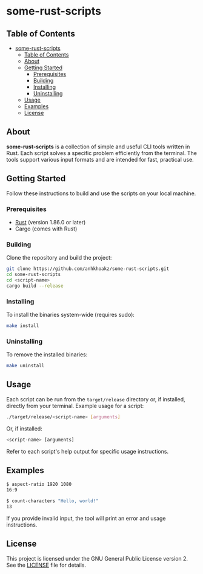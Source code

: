 # some-rust-scripts

## Table of Contents

- [some-rust-scripts](#some-rust-scripts)
  - [Table of Contents](#table-of-contents)
  - [About](#about)
  - [Getting Started](#getting-started)
    - [Prerequisites](#prerequisites)
    - [Building](#building)
    - [Installing](#installing)
    - [Uninstalling](#uninstalling)
  - [Usage](#usage)
  - [Examples](#examples)
  - [License](#license)

## About

**some-rust-scripts** is a collection of simple and useful CLI tools written in Rust. Each script solves a specific problem efficiently from the terminal. The tools support various input formats and are intended for fast, practical use.

## Getting Started

Follow these instructions to build and use the scripts on your local machine.

### Prerequisites

- [Rust](https://www.rust-lang.org/tools/install) (version 1.86.0 or later)
- Cargo (comes with Rust)

### Building

Clone the repository and build the project:

```sh
git clone https://github.com/anhkhoakz/some-rust-scripts.git
cd some-rust-scripts
cd <script-name>
cargo build --release
```

### Installing

To install the binaries system-wide (requires sudo):

```sh
make install
```

### Uninstalling

To remove the installed binaries:

```sh
make uninstall
```

## Usage

Each script can be run from the `target/release` directory or, if installed, directly from your terminal. Example usage for a script:

```sh
./target/release/<script-name> [arguments]
```

Or, if installed:

```sh
<script-name> [arguments]
```

Refer to each script's help output for specific usage instructions.

## Examples

```sh
$ aspect-ratio 1920 1080
16:9

$ count-characters "Hello, world!"
13
```

If you provide invalid input, the tool will print an error and usage instructions.

## License

This project is licensed under the GNU General Public License version 2. See the [LICENSE](LICENSE) file for details.
